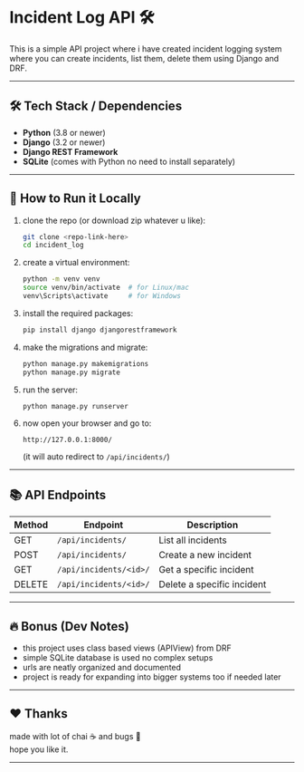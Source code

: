 
# Incident Log API 🛠️

This is a simple API project where i have created incident logging system  
where you can create incidents, list them, delete them using Django and DRF.

---

## 🛠 Tech Stack / Dependencies

- **Python** (3.8 or newer)
- **Django** (3.2 or newer)
- **Django REST Framework**
- **SQLite** (comes with Python no need to install separately)

---

## 🚀 How to Run it Locally

1. clone the repo (or download zip whatever u like):

   ```bash
   git clone <repo-link-here>
   cd incident_log
   ```

2. create a virtual environment:

   ```bash
   python -m venv venv
   source venv/bin/activate  # for Linux/mac
   venv\Scripts\activate     # for Windows
   ```

3. install the required packages:

   ```bash
   pip install django djangorestframework
   ```

4. make the migrations and migrate:

   ```bash
   python manage.py makemigrations
   python manage.py migrate
   ```

5. run the server:

   ```bash
   python manage.py runserver
   ```

6. now open your browser and go to:

   ```
   http://127.0.0.1:8000/
   ```

   (it will auto redirect to `/api/incidents/`)

---

## 📚 API Endpoints

| Method | Endpoint                   | Description                |
|-------|-----------------------------|-----------------------------|
| GET   | `/api/incidents/`            | List all incidents         |
| POST  | `/api/incidents/`            | Create a new incident      |
| GET   | `/api/incidents/<id>/`        | Get a specific incident    |
| DELETE| `/api/incidents/<id>/`        | Delete a specific incident |

---

## 🔥 Bonus (Dev Notes)

- this project uses class based views (APIView) from DRF
- simple SQLite database is used no complex setups
- urls are neatly organized and documented
- project is ready for expanding into bigger systems too if needed later

---

## ❤️ Thanks

made with lot of chai ☕ and bugs 🐛  
hope you like it.  


---
